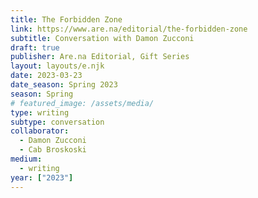 ```yaml
---
title: The Forbidden Zone
link: https://www.are.na/editorial/the-forbidden-zone
subtitle: Conversation with Damon Zucconi
draft: true
publisher: Are.na Editorial, Gift Series
layout: layouts/e.njk
date: 2023-03-23
date_season: Spring 2023
season: Spring
# featured_image: /assets/media/
type: writing
subtype: conversation
collaborator:
  - Damon Zucconi
  - Cab Broskoski
medium:
  - writing
year: ["2023"]
---
```

